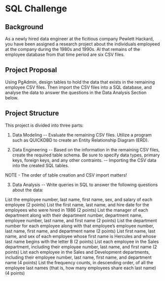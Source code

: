 # SQL Challenge 

## Background
As a newly hired data engineer at the ficitious company Pewlett Hackard, you have been assigned a research project about the individuals employeed at the company during the 1980s and 1990s. Al that remains of the employee database from that time period are six CSV files.

## Project Proposal

Using PgAdmin, design tables to hold the data that exists in the remaining employee CSV files. Then import the CSV files into a SQL database, and analyse the data to answer the questions in the Data Analysis Section below.

## Project Structure
This project is divided into three parts:

1. Data Modeling
-- Evaluate the remaining CSV files. Utilize a program such as QUICKDBD to create an Entity Relationship Diagram (ERD).

2. Data Engineering
-- Based on the information in the remaining CSV files, create the required table schema. Be sure to specify data types, primary keys, foreign keys, and any other contraints. 
-- Importing the CSV data into the created SQL tables.

NOTE - The order of table creation and CSV import matters!

3. Data Analysis
-- Write queries in SQL to answer the following questions about the data:

List the employee number, last name, first name, sex, and salary of each employee (2 points)
List the first name, last name, and hire date for the employees who were hired in 1986 (2 points)
List the manager of each department along with their department number, department name, employee number, last name, and first name (2 points)
List the department number for each employee along with that employee’s employee number, last name, first name, and department name (2 points)
List first name, last name, and sex of each employee whose first name is Hercules and whose last name begins with the letter B (2 points)
List each employee in the Sales department, including their employee number, last name, and first name (2 points)
List each employee in the Sales and Development departments, including their employee number, last name, first name, and department name (4 points)
List the frequency counts, in descending order, of all the employee last names (that is, how many employees share each last name) (4 points)